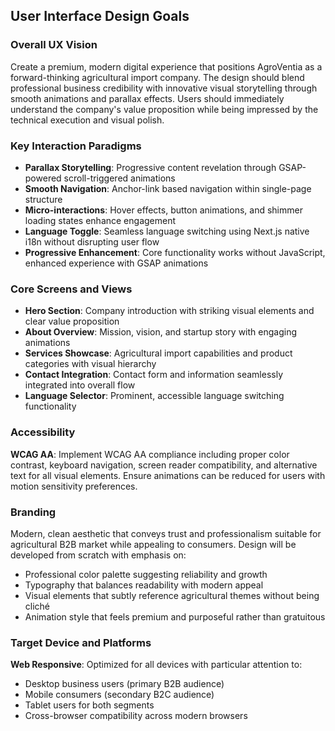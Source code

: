 ## User Interface Design Goals

### Overall UX Vision
Create a premium, modern digital experience that positions AgroVentia as a forward-thinking agricultural import company. The design should blend professional business credibility with innovative visual storytelling through smooth animations and parallax effects. Users should immediately understand the company's value proposition while being impressed by the technical execution and visual polish.

### Key Interaction Paradigms
- **Parallax Storytelling**: Progressive content revelation through GSAP-powered scroll-triggered animations
- **Smooth Navigation**: Anchor-link based navigation within single-page structure
- **Micro-interactions**: Hover effects, button animations, and shimmer loading states enhance engagement
- **Language Toggle**: Seamless language switching using Next.js native i18n without disrupting user flow
- **Progressive Enhancement**: Core functionality works without JavaScript, enhanced experience with GSAP animations

### Core Screens and Views
- **Hero Section**: Company introduction with striking visual elements and clear value proposition
- **About Overview**: Mission, vision, and startup story with engaging animations
- **Services Showcase**: Agricultural import capabilities and product categories with visual hierarchy
- **Contact Integration**: Contact form and information seamlessly integrated into overall flow
- **Language Selector**: Prominent, accessible language switching functionality

### Accessibility
**WCAG AA**: Implement WCAG AA compliance including proper color contrast, keyboard navigation, screen reader compatibility, and alternative text for all visual elements. Ensure animations can be reduced for users with motion sensitivity preferences.

### Branding
Modern, clean aesthetic that conveys trust and professionalism suitable for agricultural B2B market while appealing to consumers. Design will be developed from scratch with emphasis on:
- Professional color palette suggesting reliability and growth
- Typography that balances readability with modern appeal  
- Visual elements that subtly reference agricultural themes without being cliché
- Animation style that feels premium and purposeful rather than gratuitous

### Target Device and Platforms
**Web Responsive**: Optimized for all devices with particular attention to:
- Desktop business users (primary B2B audience)
- Mobile consumers (secondary B2C audience)  
- Tablet users for both segments
- Cross-browser compatibility across modern browsers